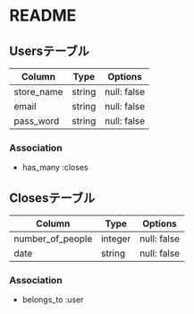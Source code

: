 # README

## Usersテーブル

| Column      | Type    | Options     |
| ----------- | ------- | ----------- |
| store_name  | string  | null: false |
| email       | string  | null: false |
| pass_word   | string  | null: false |

### Association
- has_many :closes

## Closesテーブル

| Column           | Type    | Options     |
| ---------------- | ------- | ----------- |
| number_of_people | integer | null: false |
| date             | string  | null: false |

### Association
- belongs_to :user